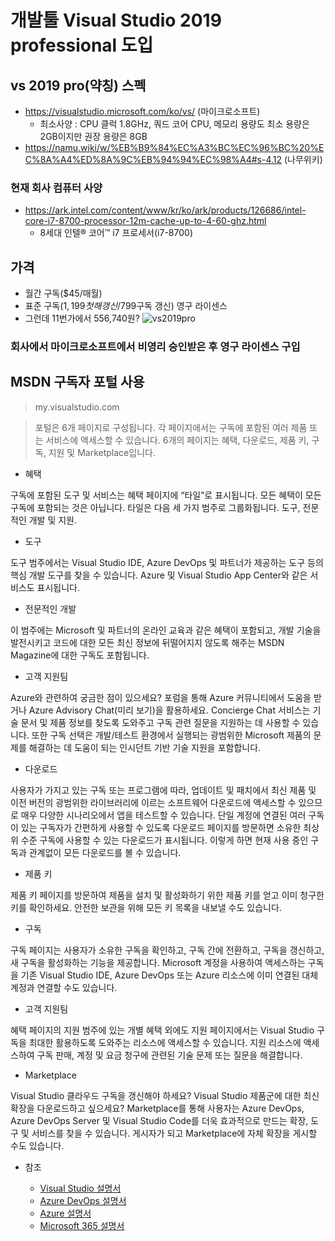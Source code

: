 # 개발툴 Visual Studio 2019 professional 도입

## vs 2019 pro(약칭) 스펙
- https://visualstudio.microsoft.com/ko/vs/ (마이크로소프트)
  - 최소사양 : CPU 클럭 1.8GHz, 쿼드 코어 CPU, 메모리 용량도 최소 용량은 2GB이지만 권장 용량은 8GB
- https://namu.wiki/w/%EB%B9%84%EC%A3%BC%EC%96%BC%20%EC%8A%A4%ED%8A%9C%EB%94%94%EC%98%A4#s-4.12 (나무위키)

### 현재 회사 컴퓨터 사양
- https://ark.intel.com/content/www/kr/ko/ark/products/126686/intel-core-i7-8700-processor-12m-cache-up-to-4-60-ghz.html
  - 8세대 인텔® 코어™ i7 프로세서(i7-8700)

## 가격
- 월간 구독($45/매월)
- 표준 구독($1,199첫해갱신/$799구독 갱신) 영구 라이센스
- 그런데 11번가에서 556,740원? ![vs2019pro](https://user-images.githubusercontent.com/36417514/81247390-d8f7ea00-9054-11ea-8a73-3032a9efbc18.JPG)


### 회사에서 마이크로소프트에서 비영리 승인받은 후 영구 라이센스 구입

## MSDN 구독자 포털 사용 
> my.visualstudio.com

> 포털은 6개 페이지로 구성됩니다. 각 페이지에서는 구독에 포함된 여러 제품 또는 서비스에 액세스할 수 있습니다. 6개의 페이지는 혜택, 다운로드, 제품 키, 구독, 지원 및 Marketplace입니다.

- 혜택

구독에 포함된 도구 및 서비스는 혜택 페이지에 “타일”로 표시됩니다. 모든 혜택이 모든 구독에 포함되는 것은 아닙니다. 타일은 다음 세 가지 범주로 그룹화됩니다. 도구, 전문적인 개발 및 지원.

  - 도구

  도구 범주에서는 Visual Studio IDE, Azure DevOps 및 파트너가 제공하는 도구 등의 핵심 개발 도구를 찾을 수 있습니다. Azure 및 Visual Studio App Center와 같은 서비스도 표시됩니다.

  - 전문적인 개발

  이 범주에는 Microsoft 및 파트너의 온라인 교육과 같은 혜택이 포함되고, 개발 기술을 발전시키고 코드에 대한 모든 최신 정보에 뒤떨어지지 않도록 해주는 MSDN Magazine에 대한 구독도 포함됩니다.

  - 고객 지원팀

  Azure와 관련하여 궁금한 점이 있으세요? 포럼을 통해 Azure 커뮤니티에서 도움을 받거나 Azure Advisory Chat(미리 보기)을 활용하세요. Concierge Chat 서비스는 기술 문서 및 제품 정보를 찾도록 도와주고 구독 관련 질문을 지원하는 데 사용할 수 있습니다. 또한 구독 선택은 개발/테스트 환경에서 실행되는 광범위한 Microsoft 제품의 문제를 해결하는 데 도움이 되는 인시던트 기반 기술 지원을 포함합니다.

- 다운로드

사용자가 가지고 있는 구독 또는 프로그램에 따라, 업데이트 및 패치에서 최신 제품 및 이전 버전의 광범위한 라이브러리에 이르는 소프트웨어 다운로드에 액세스할 수 있으므로 매우 다양한 시나리오에서 앱을 테스트할 수 있습니다.
단일 계정에 연결된 여러 구독이 있는 구독자가 간편하게 사용할 수 있도록 다운로드 페이지를 방문하면 소유한 최상위 수준 구독에 사용할 수 있는 다운로드가 표시됩니다. 이렇게 하면 현재 사용 중인 구독과 관계없이 모든 다운로드를 볼 수 있습니다.

- 제품 키

제품 키 페이지를 방문하여 제품을 설치 및 활성화하기 위한 제품 키를 얻고 이미 청구한 키를 확인하세요. 안전한 보관을 위해 모든 키 목록을 내보낼 수도 있습니다.

- 구독

구독 페이지는 사용자가 소유한 구독을 확인하고, 구독 간에 전환하고, 구독을 갱신하고, 새 구독을 활성화하는 기능을 제공합니다. Microsoft 계정을 사용하여 액세스하는 구독을 기존 Visual Studio IDE, Azure DevOps 또는 Azure 리소스에 이미 연결된 대체 계정과 연결할 수도 있습니다.

- 고객 지원팀

혜택 페이지의 지원 범주에 있는 개별 혜택 외에도 지원 페이지에서는 Visual Studio 구독을 최대한 활용하도록 도와주는 리소스에 액세스할 수 있습니다. 지원 리소스에 액세스하여 구독 판매, 계정 및 요금 청구에 관련된 기술 문제 또는 질문을 해결합니다.

- Marketplace

Visual Studio 클라우드 구독을 갱신해야 하세요? Visual Studio 제품군에 대한 최신 확장을 다운로드하고 싶으세요? Marketplace를 통해 사용자는 Azure DevOps, Azure DevOps Server 및 Visual Studio Code를 더욱 효과적으로 만드는 확장, 도구 및 서비스를 찾을 수 있습니다. 게시자가 되고 Marketplace에 자체 확장을 게시할 수도 있습니다.

- 참조

  + [Visual Studio 설명서]( https://docs.microsoft.com/visualstudio/ )
  + [Azure DevOps 설명서]( https://docs.microsoft.com/azure/devops/ )
  + [Azure 설명서]( https://docs.microsoft.com/azure/ )
  + [Microsoft 365 설명서]( https://docs.microsoft.com/microsoft-365/ )
